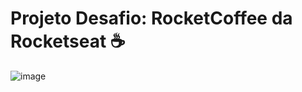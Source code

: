 # Projeto Desafio: RocketCoffee da Rocketseat ☕
![image](https://user-images.githubusercontent.com/80367725/188296489-0994250f-c846-42fb-8071-b6bea9ab6dde.png)
